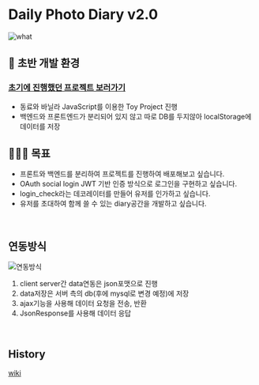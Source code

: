 # Daily Photo Diary v2.0
![what](https://user-images.githubusercontent.com/64240637/139034410-0f598095-ec7c-429c-bbdb-7c033a71c79c.png)


 

## 📖 초반 개발 환경
### [초기에 진행했던 프로젝트 보러가기](https://github.com/heejung-gjt/Toy-Project)

- 동료와 바닐라 JavaScript를 이용한 Toy Project 진행     
- 백엔드와 프론트엔드가 분리되어 있지 않고 따로 DB를 두지않아 localStorage에 데이터를 저장    

## 🧑‍🤝‍🧑 목표
- 프론트와 백엔드를 분리하여 프로젝트를 진행하여 배포해보고 싶습니다.  
- OAuth social login JWT 기반 인증 방식으로 로그인을 구현하고 싶습니다.
- login_check라는 데코레이터를 만들어 유저를 인가하고 싶습니다.   
- 유저를 초대하여 함께 쓸 수 있는 diary공간을 개발하고 싶습니다.          

<br>

## 연동방식
![연동방식](https://user-images.githubusercontent.com/64240637/139037056-e753b6ab-68d7-4d94-b9a4-9e17758b22f8.png)

1. client server간 data연동은 json포맷으로 진행
2. data저장은 서버 측의 db(후에 mysql로 변경 예정)에 저장
3. ajax기능을 사용해 데이터 요청을 전송, 반환
4. JsonResponse를 사용해 데이터 응답

<br>

## History

[wiki](https://github.com/heejung-gjt/diary-backend/wiki)   